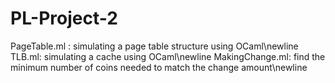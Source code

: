 # PL-Project-2

PageTable.ml : simulating a page table structure using OCaml\newline
TLB.ml: simulating a cache using OCaml\newline
MakingChange.ml: find the minimum number of coins needed to match the change amount\newline

